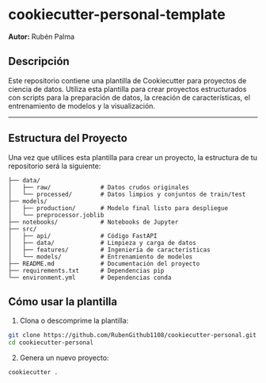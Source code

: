 # cookiecutter-personal-template

**Autor:** Rubén Palma

## Descripción

Este repositorio contiene una plantilla de Cookiecutter para proyectos de ciencia de datos. Utiliza esta plantilla para crear proyectos estructurados con scripts para la preparación de datos, la creación de características, el entrenamiento de modelos y la visualización.

---

## Estructura del Proyecto

Una vez que utilices esta plantilla para crear un proyecto, la estructura de tu repositorio será la siguiente:

```
├── data/
│   ├── raw/              # Datos crudos originales
│   └── processed/        # Datos limpios y conjuntos de train/test
├── models/
│   ├── production/       # Modelo final listo para despliegue
│   └── preprocessor.joblib
├── notebooks/            # Notebooks de Jupyter
├── src/
│   ├── api/              # Código FastAPI
│   ├── data/             # Limpieza y carga de datos
│   ├── features/         # Ingeniería de características
│   └── models/           # Entrenamiento de modelos
├── README.md             # Documentación del proyecto
├── requirements.txt      # Dependencias pip
└── environment.yml       # Dependencias conda
```

## Cómo usar la plantilla

1. Clona o descomprime la plantilla:

```bash
git clone https://github.com/RubenGithub1108/cookiecutter-personal.git
cd cookiecutter-personal
```

2. Genera un nuevo proyecto:
```bash
cookiecutter .
```
